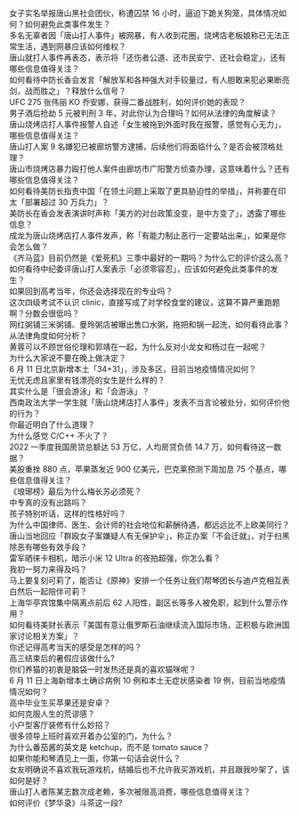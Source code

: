 女子实名举报唐山黑社会团伙，称遭囚禁 16 小时，逼迫下跪关狗笼，具体情况如何？如何避免此类事件发生？  
多名无辜者因「唐山打人事件」被网暴，有人收到花圈，烧烤店老板娘称已无法正常生活，遇到网暴应该如何维权？  
唐山就打人事件再表态，表示将「还伤者公道、还市民安宁、还社会稳定」，还有哪些信息值得关注？  
如何看待中防长香会发言「解放军和各种强大对手较量过，有人胆敢来犯必果断亮剑，战而胜之」？释放什么信号？  
UFC 275 张伟丽 KO 乔安娜，获得二番战胜利，如何评价她的表现？  
男子酒后抢劫 5 元被判刑 3 年，对此你认为合理吗？如何从法律的角度解读？  
唐山烧烤店打人事件报警人自述「女生被拖到外面时我在报警，感觉有心无力」，哪些信息值得关注？  
唐山打人案 9 名嫌犯已被廊坊警方逮捕，后续他们将面临什么？是否会被顶格处理？  
唐山市烧烤店暴力殴打他人案件由廊坊市广阳警方侦查办理，这意味着什么？还有哪些信息值得关注？  
如何看待美防长指责中国「在领土问题上采取了更具胁迫性的举措」，并称要在印太「部署超过 30 万兵力」？  
美防长在香会发表演讲时声称「美方的对台政策没变，是中方变了」，透露了哪些信息？  
成龙为唐山烧烤店打人事件发声，称「有能力制止恶行一定要站出来」，如果是你会怎么做？  
《齐马蓝》目前仍然是《爱死机》三季中最好的一期吗？为什么它的评价这么高？  
如何看待中纪委评唐山打人案表示「必须零容忍」，应该如何避免此类事件的发生？  
如果回到高考当年，你还会选择现在的专业吗？  
这次四级考试不认识 clinic，直接写成了对学校食堂的建议，这算不算严重跑题啊？分数会很低吗？  
网红粥铺三米粥铺、曼玲粥店被曝出售口水粥，拖把和锅一起洗，如何看待此事？从法律角度如何分析？  
黄蓉可以不顾世俗伦理和郭靖在一起，为什么反对小龙女和杨过在一起呢？  
为什么大家说不要在晚上做决定？  
6 月 11 日北京新增本土「34+31」，涉及多区，目前当地疫情情况如何？  
无忧无虑且家里有钱漂亮的女生是什么样的？  
其实什么是「很会游泳」和「会游泳」？  
西南政法大学一学生就「唐山烧烤店打人事件」发表不当言论被处分，如何评价他的行为？  
你最近明白了什么道理？  
为什么感觉 C/C++ 不火了？  
2022 一季度我国房贷总额达 53 万亿，人均房贷负债 14.7 万，如何看待这一数据？  
美股重挫 880 点，苹果蒸发近 900 亿美元，巴克莱预测下周加息 75 个基点，哪些信息值得关注？  
《琅琊榜》最后为什么梅长苏必须死？  
中专真的没有出路吗？  
孩子特别听话，这样的性格好吗？  
为什么中国律师、医生、会计师的社会地位和薪酬待遇，都远远比不上欧美同行？  
唐山当地回应「群殴女子案嫌疑人有无保护伞」，称正办案「不会迁就」，对于扫黑除恶有哪些有效手段？  
雷军晒徕卡相机，暗示小米  12 Ultra  的夜拍超强，你怎么看？  
我初一努力来得及吗？  
马上要复刻可莉了，能否让《原神》安排一个任务让我们帮琴团长与迪卢克相互表白然后一起陪伴可莉？  
上海华亭宾馆集中隔离点前后 62 人阳性，副区长等多人被免职，起到什么警示作用？  
如何看待美财长表示「美国有意让俄罗斯石油继续流入国际市场，正积极与欧洲国家讨论相关方案」？  
你还记得高考当天的感受是怎样的吗？  
高三结束后的暑假应该做什么?  
你们养猫的初衷是脑袋一时发热还是真的喜欢猫咪呢？  
6 月 11 日上海新增本土确诊病例 10 例和本土无症状感染者 19 例，目前当地疫情情况如何？  
高中毕业生买苹果还是安卓？  
如何克服人生的荒谬感？  
小户型客厅装修有什么妙招？  
很多领导上班时喜欢开着办公室的门，为什么？  
为什么番茄酱的英文是 ketchup，而不是 tomato sauce？  
如果你能和琴酒见上一面，你第一句话会说什么？  
女友明确说不喜欢我玩游戏机，结婚后也不允许我买游戏机，并且跟我吵架了，该如何是好？  
唐山打人者陈某志数次成老赖，多次被限高消费，哪些信息值得关注？  
如何评价《梦华录》斗茶这一段?  
